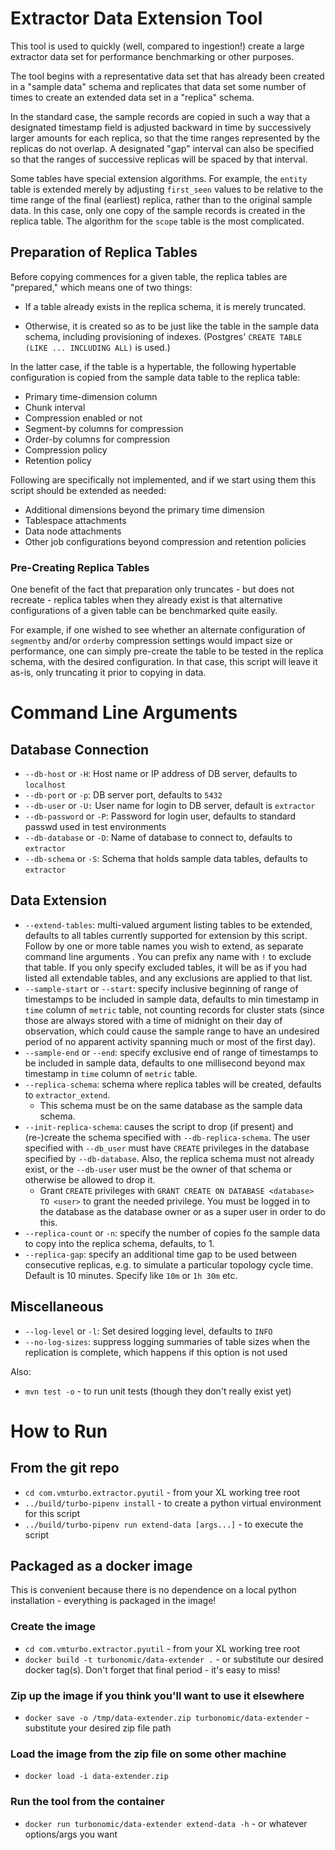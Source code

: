 # Extractor Data Extension Tool

This tool is used to quickly (well, compared to ingestion!) create a large extractor data set
for performance benchmarking or other purposes.

The tool begins with a representative data set that has already been created in a "sample data"
schema and replicates that data set some number of times to create an extended data set in a
"replica" schema.

In the standard case, the sample records are copied in such a way that a designated timestamp
field is adjusted backward in time by successively larger amounts for each replica,
so that the time ranges represented by the replicas do not overlap. A designated "gap" interval
can also be specified so that the ranges of successive replicas will be spaced by that interval.

Some tables have special extension algorithms. For example, the `entity` table is extended merely
by adjusting `first_seen` values to be relative to the time range of the final (earliest) replica,
rather than to the original sample data. In this case, only one copy of the sample records is
created in the replica table. The algorithm for the `scope` table is the most complicated.

## Preparation of Replica Tables

Before copying commences for a given table, the replica tables are "prepared," which means one of
two things:

* If a table already exists in the replica schema, it is merely truncated.

* Otherwise, it is created so as to be just like the table in the sample data schema, including
  provisioning of indexes. (Postgres' `CREATE TABLE (LIKE ... INCLUDING ALL)` is used.)
  
In the latter case, if the table is a hypertable, the following hypertable configuration is
copied from the sample data table to the replica table:

* Primary time-dimension column
* Chunk interval
* Compression enabled or not
* Segment-by columns for compression
* Order-by columns for compression
* Compression policy
* Retention policy

Following are specifically not implemented, and if we start using them this script should be
extended as needed:

* Additional dimensions beyond the primary time dimension
* Tablespace attachments
* Data node attachments
* Other job configurations beyond compression and retention policies

### Pre-Creating Replica Tables

One benefit of the fact that preparation only truncates - but does not recreate - replica tables
when they already exist is that alternative configurations of a given table can be benchmarked quite
easily.

For example, if one wished to see whether an alternate configuration of `segmentby` and/or
`orderby` compression settings would impact size or performance, one can simply pre-create the table
to be tested in the replica schema, with the desired configuration. In that case, this script will
leave it as-is, only truncating it prior to copying in data.

# Command Line Arguments

## Database Connection

* `--db-host` or `-H`: Host name or IP address of DB server, defaults to `localhost`
* `--db-port` or `-p`: DB server port, defaults to `5432`
* `--db-user` or `-U:` User name for login to DB server, default is `extractor`
* `--db-password` or `-P`: Password for login user, defaults to standard passwd used in test
  environments
* `--db-database` or `-D`: Name of database to connect to, defaults to `extractor`
* `--db-schema` or `-S`: Schema that holds sample data tables, defaults to `extractor`

## Data Extension

* `--extend-tables`: multi-valued argument listing tables to be extended, defaults to all tables 
  currently supported for extension by this script. Follow by one or more table names you wish to 
  extend, as separate command line arguments . You can prefix any name with `!` to exclude that 
  table. If you only specify excluded tables, it will be as if you had listed all extendable tables, 
  and any exclusions are applied to that list.
* `--sample-start` or `--start`: specify inclusive beginning of range of timestamps to be included
  in sample data, defaults to min timestamp in `time` column of `metric` table, not counting
  records for cluster stats (since those are always stored with a time of midnight on their
  day of observation, which could cause the sample range to have an undesired period of no
  apparent activity spanning much or most of the first day).
* `--sample-end` or `--end`: specify exclusive end of range of timestamps to be included in sample
  data, defaults to one millisecond beyond max timestamp in `time` column of `metric` table.
* `--replica-schema`: schema where replica tables will be created, defaults to `extractor_extend`.
    * This schema must be on the same database as the sample data schema.
* `--init-replica-schema`: causes the script to drop (if present) and (re-)create the schema 
  specified with `--db-replica-schema`. The user specified with `--db_user` must have `CREATE`
  privileges in the database specified by `--db-database`. Also, the replica schema must not
  already exist, or the `--db-user` user must be the owner of that schema or otherwise be allowed
  to drop it.
    * Grant `CREATE` privileges with `GRANT CREATE ON DATABASE <database> TO <user>` to grant the
      needed privilege. You must be logged in to the database as the database owner or as a super
      user in order to do this.
* `--replica-count` or `-n`: specify the number of copies fo the sample data to copy into the
  replica schema, defaults, to 1.
* `--replica-gap`: specify an additional time gap to be used between consecutive replicas, e.g. to
  simulate a particular topology cycle time. Default is 10 minutes. Specify like `10m` or `1h 30m`
  etc.

## Miscellaneous

* `--log-level` or `-l`: Set desired logging level, defaults to `INFO`
* `--no-log-sizes`: suppress logging summaries of table sizes when the replication is complete,
which happens if this option is not used


Also:

* `mvn test -o` - to run unit tests (though they don't really exist yet)

# How to Run

## From the git repo
* `cd com.vmturbo.extractor.pyutil` - from your XL working tree root
* `../build/turbo-pipenv install` - to create a python virtual environment for this script
* `../build/turbo-pipenv run extend-data [args...]` - to execute the script

## Packaged as a docker image
This is convenient because there is no dependence on a local python installation - everything
is packaged in the image!

### Create the image
* `cd com.vmturbo.extractor.pyutil` - from your XL working tree root
* `docker build -t turbonomic/data-extender .` - or substitute our desired docker tag(s). 
Don't forget that final period - it's easy to miss!

### Zip up the image if you think you'll want to use it elsewhere
* `docker save -o /tmp/data-extender.zip turbonomic/data-extender` - substitute your desired zip 
file path

### Load the image from the zip file on some other machine  
* `docker load -i data-extender.zip`

### Run the tool from the container
* `docker run turbonomic/data-extender extend-data -h` - or whatever options/args you want
